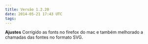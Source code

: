 ```yaml
---
title: Versão 1.2.20
date: 2014-05-21 17:43 UTC
tags:
---
```


**Ajustes**
Corrigido as fonts no firefox do mac e também melhorado a chamadas das fontes no formato SVG.
